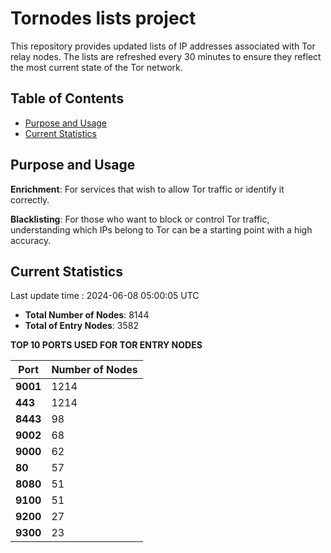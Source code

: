 # Tornodes lists project

This repository provides updated lists of IP addresses associated with Tor relay nodes. The lists are refreshed every 30 minutes to ensure they reflect the most current state of the Tor network.

## Table of Contents

- [Purpose and Usage](#purpose-and-usage)
- [Current Statistics](#current-statistics)


## Purpose and Usage

**Enrichment**: For services that wish to allow Tor traffic or identify it correctly.

**Blacklisting**: For those who want to block or control Tor traffic, understanding which IPs belong to Tor can be a starting point with a high accuracy.

## Current Statistics

Last update time : 2024-06-08 05:00:05 UTC

- **Total Number of Nodes**: 8144
- **Total of Entry Nodes**: 3582

**TOP 10 PORTS USED FOR TOR ENTRY NODES**

| **Port** | **Number of Nodes** |
|------|-----------------|
| **9001**   | 1214  |
| **443**   | 1214  |
| **8443**   | 98  |
| **9002**   | 68  |
| **9000**   | 62  |
| **80**   | 57  |
| **8080**   | 51  |
| **9100**   | 51  |
| **9200**   | 27  |
| **9300**   | 23  |


